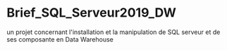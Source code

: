 # Brief_SQL_Serveur2019_DW
un projet concernant l'installation et la manipulation de SQL serveur et de ses composante en Data Warehouse
